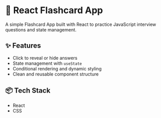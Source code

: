 # 🧠 React Flashcard App

A simple Flashcard App built with React to practice JavaScript interview questions and state management.

## ✨ Features

- Click to reveal or hide answers
- State management with `useState`
- Conditional rendering and dynamic styling
- Clean and reusable component structure

## 📦 Tech Stack

- React
- CSS
